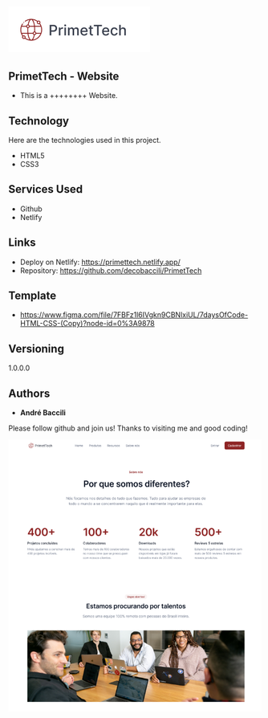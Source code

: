 ## ![Logo of the project](logo.png)

## PrimetTech - Website
* This is a ++++++++ Website.


## Technology 

Here are the technologies used in this project.

* HTML5
* CSS3


## Services Used

* Github
* Netlify

## Links
  - Deploy on Netlify: https://primettech.netlify.app/
  - Repository: https://github.com/decobaccili/PrimetTech

## Template

* https://www.figma.com/file/7FBFz1l6IVgkn9CBNlxiUL/7daysOfCode-HTML-CSS-(Copy)?node-id=0%3A9878

## Versioning

  1.0.0.0

## Authors

  * **André Baccili** 

  Please follow github and join us!
  Thanks to visiting me and good coding!

  ![PrimetTech website](preview.png)
